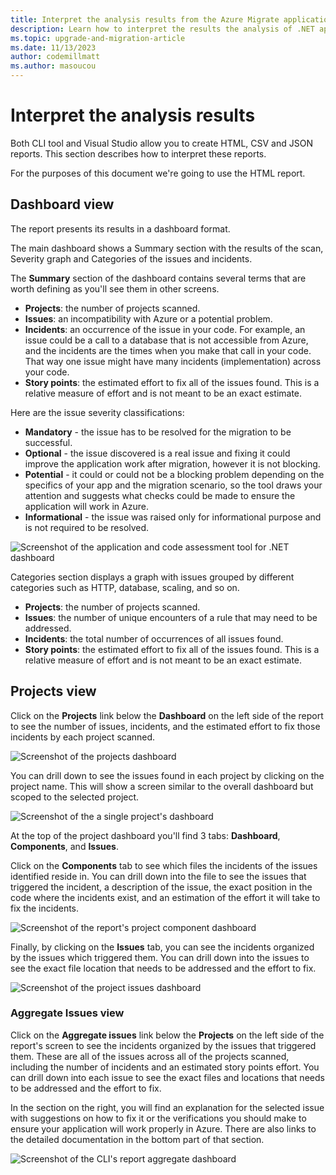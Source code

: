 ```yaml
---
title: Interpret the analysis results from the Azure Migrate application and code assessment for .NET
description: Learn how to interpret the results the analysis of .NET applications with the Azure Migrate application and code assessment tool.
ms.topic: upgrade-and-migration-article
ms.date: 11/13/2023
author: codemillmatt
ms.author: masoucou
---
```


# Interpret the analysis results

Both CLI tool and Visual Studio allow you to create HTML, CSV and JSON reports. This section describes how to interpret these reports.

For the purposes of this document we're going to use the HTML report.

## Dashboard view

The report presents its results in a dashboard format.

The main dashboard shows a Summary section with the results of the scan, Severity graph and Categories of the issues and incidents.

The **Summary** section of the dashboard contains several terms that are worth defining as you'll see them in other screens.

* **Projects**: the number of projects scanned.
* **Issues**: an incompatibility with Azure or a potential problem.
* **Incidents**: an occurrence of the issue in your code. For example, an issue could be a call to a database that is not accessible from Azure, and the incidents are the times when you make that call in your code. That way one issue might have many incidents (implementation) across your code.
* **Story points**: the estimated effort to fix all of the issues found. This is a relative measure of effort and is not meant to be an exact estimate.

Here are the issue severity classifications:

* **Mandatory** - the issue has to be resolved for the migration to be successful.
* **Optional** - the issue discovered is a real issue and fixing it could improve the application work after migration, however it is not blocking.
* **Potential** - it could or could not be a blocking problem depending on the specifics of your app and the migration scenario, so the tool draws your attention and suggests what checks could be made to ensure the application will work in Azure.
* **Informational** - the issue was raised only for informational purpose and is not required to be resolved.

![Screenshot of the application and code assessment tool for .NET dashboard](./media/report/dashboard.png)

Categories section displays a graph with issues grouped by different categories such as HTTP, database, scaling, and so on.

* **Projects**: the number of projects scanned.
* **Issues**: the number of unique encounters of a rule that may need to be addressed.
* **Incidents**: the total number of occurrences of all issues found.
* **Story points**: the estimated effort to fix all of the issues found. This is a relative measure of effort and is not meant to be an exact estimate.

## Projects view

Click on the **Projects** link below the **Dashboard** on the left side of the report to see the number of issues, incidents, and the estimated effort to fix those incidents by each project scanned.

![Screenshot of the projects dashboard](./media/report/projects-overview.png)

You can drill down to see the issues found in each project by clicking on the project name. This will show a screen similar to the overall dashboard but scoped to the selected project.

![Screenshot of the a single project's dashboard](./media/report/project-dashboard-details.png)

At the top of the project dashboard you'll find 3 tabs: **Dashboard**, **Components**, and **Issues**.

Click on the **Components** tab to see which files the incidents of the issues identified reside in. You can drill down into the file to see the issues that triggered the incident, a description of the issue, the exact position in the code where the incidents exist, and an estimation of the effort it will take to fix the incidents.

![Screenshot of the report's project component dashboard](./media/report/project-component.png)

Finally, by clicking on the **Issues** tab, you can see the incidents organized by the issues which triggered them. You can drill down into the issues to see the exact file location that needs to be addressed and the effort to fix.

![Screenshot of the project issues dashboard](./media/report/project-issue.png)

### Aggregate Issues view

Click on the **Aggregate issues** link below the **Projects** on the left side of the report's screen to see the incidents organized by the issues that triggered them. These are all of the issues across all of the projects scanned, including the number of incidents and an estimated story points effort. You can drill down into each issue to see the exact files and locations that needs to be addressed and the effort to fix.

In the section on the right, you will find an explanation for the selected issue with suggestions on how to fix it or the verifications you should make to ensure your application will work properly in Azure. There are also links to the detailed documentation in the bottom part of that section.

![Screenshot of the CLI's report aggregate dashboard](./media/report/aggregate-dashboard.png)

